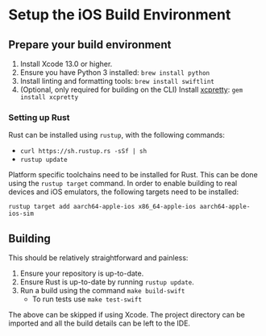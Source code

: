 # Setup the iOS Build Environment

## Prepare your build environment

1. Install Xcode 13.0 or higher.
2. Ensure you have Python 3 installed: `brew install python`
3. Install linting and formatting tools: `brew install swiftlint`
4. (Optional, only required for building on the CLI) Install [xcpretty](https://github.com/xcpretty/xcpretty): `gem install xcpretty`

### Setting up Rust

Rust can be installed using `rustup`, with the following commands:

- `curl https://sh.rustup.rs -sSf | sh`
- `rustup update`

Platform specific toolchains need to be installed for Rust. This can be
done using the `rustup target` command. In order to enable building to real
devices and iOS emulators, the following targets need to be installed:

```
rustup target add aarch64-apple-ios x86_64-apple-ios aarch64-apple-ios-sim
```

## Building

This should be relatively straightforward and painless:

1. Ensure your repository is up-to-date.
2. Ensure Rust is up-to-date by running `rustup update`.
3. Run a build using the command `make build-swift`
    * To run tests use `make test-swift`

The above can be skipped if using Xcode.
The project directory can be imported and all the build details can be left to the IDE.
